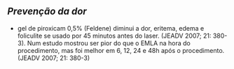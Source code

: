 ## ***Prevenção da dor***


- gel de piroxicam 0,5% (Feldene) diminui a dor, eritema, edema e foliculite se usado por 45 minutos antes do laser. (JEADV 2007; 21: 380-3). Num estudo mostrou ser pior do que o EMLA na hora do procedimento, mas foi melhor em 6, 12, 24 e 48h após o procedimento. (JEADV 2007; 21: 380-3)

